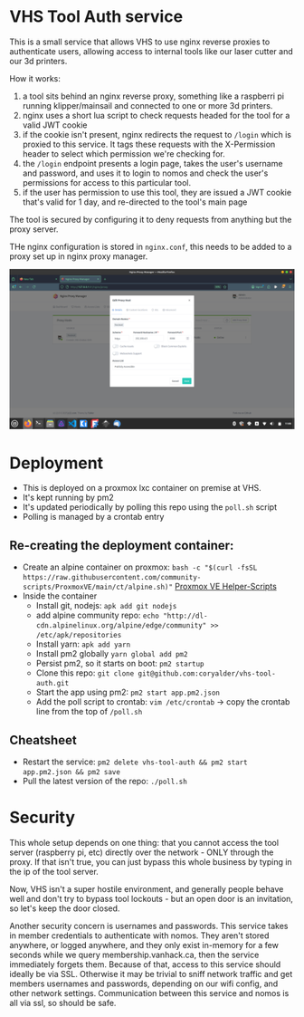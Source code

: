# VHS Tool Auth service

This is a small service that allows VHS to use nginx reverse proxies to authenticate users, allowing access to internal tools like our laser cutter and our 3d printers.

How it works:

1. a tool sits behind an nginx reverse proxy, something like a raspberri pi running klipper/mainsail and connected to one or more 3d printers.
2. nginx uses a short lua script to check requests headed for the tool for a valid JWT cookie
3. if the cookie isn't present, nginx redirects the request to `/login` which is proxied to this service. It tags these requests with the X-Permission header to select which permission we're checking for.
4. the `/login` endpoint presents a login page, takes the user's username and password, and uses it to login to nomos and check the user's permissions for access to this particular tool.
5. if the user has permission to use this tool, they are issued a JWT cookie that's valid for 1 day, and re-directed to the tool's main page

The tool is secured by configuring it to deny requests from anything but the proxy server.

THe nginx configuration is stored in `nginx.conf`, this needs to be added to a proxy set up in nginx proxy manager.

![A screenshot of the setup in NPM](images/nginx_proxy_manager_setup.png "NPM setup screenshot")

# Deployment

- This is deployed on a proxmox lxc container on premise at VHS.
- It's kept running by pm2
- It's updated periodically by polling this repo using the `poll.sh` script
- Polling is managed by a crontab entry

## Re-creating the deployment container:

- Create an alpine container on proxmox: `bash -c "$(curl -fsSL https://raw.githubusercontent.com/community-scripts/ProxmoxVE/main/ct/alpine.sh)"` [Proxmox VE Helper-Scripts](https://community-scripts.github.io/ProxmoxVE/scripts?id=alpine&category=Operating+Systems)
- Inside the container
    - Install git, nodejs: `apk add git nodejs`
    - add alpine community repo: `echo "http://dl-cdn.alpinelinux.org/alpine/edge/community" >> /etc/apk/repositories`
    - Install yarn: `apk add yarn`
    - Install pm2 globally `yarn global add pm2`
    - Persist pm2, so it starts on boot: `pm2 startup`
    - Clone this repo: `git clone git@github.com:coryalder/vhs-tool-auth.git`
    - Start the app using pm2: `pm2 start app.pm2.json`
    - Add the poll script to crontab: `vim /etc/crontab` -> copy the crontab line from the top of `/poll.sh` 

## Cheatsheet

- Restart the service: `pm2 delete vhs-tool-auth && pm2 start app.pm2.json && pm2 save`
- Pull the latest version of the repo: `./poll.sh`

# Security

This whole setup depends on one thing: that you cannot access the tool server (raspberry pi, etc) directly over the network - ONLY through the proxy. If that isn't true, you can just bypass this whole business by typing in the ip of the tool server.

Now, VHS isn't a super hostile environment, and generally people behave well and don't try to bypass tool lockouts - but an open door is an invitation, so let's keep the door closed.

Another security concern is usernames and passwords. This service takes in member credentials to authenticate with nomos. They aren't stored anywhere, or logged anywhere, and they only exist in-memory for a few seconds while we query membership.vanhack.ca, then the service immediately forgets them. Because of that, access to this service should ideally be via SSL. Otherwise it may be trivial to sniff network traffic and get members usernames and passwords, depending on our wifi config, and other network settings. Communication between this service and nomos is all via ssl, so should be safe.
